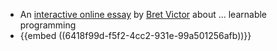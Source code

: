 - An [interactive online essay](http://worrydream.com/LearnableProgramming/) by [Bret Victor](<[http://worrydream.com/LearnableProgramming/](http://worrydream.com/#!/Bio)>) about ... learnable programming
- {{embed ((6418f99d-f5f2-4cc2-931e-99a501256afb))}}